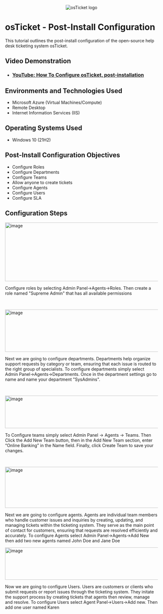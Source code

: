 <p align="center">
<img src="https://i.imgur.com/Clzj7Xs.png" alt="osTicket logo"/>
</p>

<h1>osTicket - Post-Install Configuration</h1>
This tutorial outlines the post-install configuration of the open-source help desk ticketing system osTicket.<br />


<h2>Video Demonstration</h2>

- ### [YouTube: How To Configure osTicket, post-installation](https://www.youtube.com)

<h2>Environments and Technologies Used</h2>

- Microsoft Azure (Virtual Machines/Compute)
- Remote Desktop
- Internet Information Services (IIS)

<h2>Operating Systems Used </h2>

- Windows 10</b> (21H2)

<h2>Post-Install Configuration Objectives</h2>

- Configure Roles
- Configure Departments
- Configure Teams
- Allow anyone to create tickets
- Configure Agents
- Configure Users
- Configure SLA

<h2>Configuration Steps</h2>

<p>
<img width="949" height="193" alt="image" src="https://github.com/user-attachments/assets/b191b08a-d67e-45b3-b4fc-9702dd14ea40" />
</p>
<p>
Configure roles by selecting Admin Panel->Agents->Roles. Then create a role named "Supreme Admin" that has all available permissions 
</p>
<br />

<p>
<img width="941" height="139" alt="image" src="https://github.com/user-attachments/assets/9a0adc2e-ee3c-4787-bf21-d74922024d0c" />
</p>
<p>  Next we are going to configure departments. Departments help organize support requests by category or team, ensuring that each issue is routed to the right group of specialists. To configure departments simply select Admin Panel->Agents->Departments. Once in the department settings go to name and name your department "SysAdmins".  </p>
<br />

<p>
<img width="943" height="107" alt="image" src="https://github.com/user-attachments/assets/adf02378-1a73-439f-8925-80e87f22b7a3" />
</p>
<p>
To Configure teams simply  select Admin Panel → Agents → Teams. Then Click the Add New Team button, then in the Add New Team section, enter “Online Banking” in the Name field. Finally, click Create Team to save your changes.</p>
<br />

<p>
<img width="943" height="135" alt="image" src="https://github.com/user-attachments/assets/ab1a27a2-e3dc-439a-a9b9-7cf22995fad5" />
</p>
<p>
Next we are going to configure agents. Agents are individual team members who handle customer issues and inquiries by creating, updating, and managing tickets within the ticketing system. They serve as the main point of contact for customers, ensuring that requests are resolved efficiently and accurately. To configure Agents select Admin Panel->Agents->Add New then add two new agents named John Doe and Jane Doe

<p>
<img width="943" height="106" alt="image" src="https://github.com/user-attachments/assets/07188f09-eaf5-40f8-9cfb-5099ad40c078" />
</p>
<p>
Now we are going to configure Users. Users are customers or clients who submit requests or report issues through the ticketing system. They initate the support process by creating tickets that agents then review, manage and resolve. To configure Users select Agent Panel->Users->Add new. Then add one user named Karen
